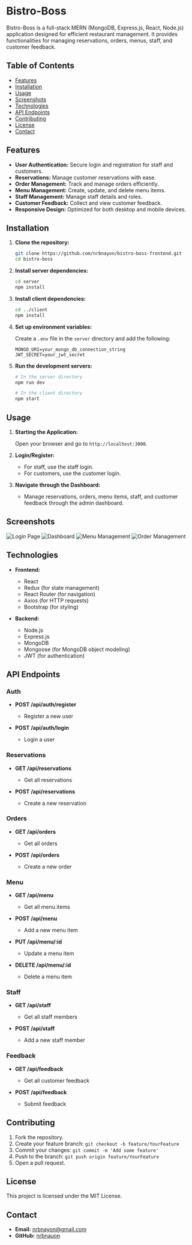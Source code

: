 # Bistro-Boss

Bistro-Boss is a full-stack MERN (MongoDB, Express.js, React, Node.js) application designed for efficient restaurant management. It provides functionalities for managing reservations, orders, menus, staff, and customer feedback.

## Table of Contents

- [Features](#features)
- [Installation](#installation)
- [Usage](#usage)
- [Screenshots](#screenshots)
- [Technologies](#technologies)
- [API Endpoints](#api-endpoints)
- [Contributing](#contributing)
- [License](#license)
- [Contact](#contact)

## Features

- **User Authentication:** Secure login and registration for staff and customers.
- **Reservations:** Manage customer reservations with ease.
- **Order Management:** Track and manage orders efficiently.
- **Menu Management:** Create, update, and delete menu items.
- **Staff Management:** Manage staff details and roles.
- **Customer Feedback:** Collect and view customer feedback.
- **Responsive Design:** Optimized for both desktop and mobile devices.

## Installation

1. **Clone the repository:**

    ```bash
    git clone https://github.com/nrbnayon/bistro-boss-frontend.git
    cd bistro-boss
    ```

2. **Install server dependencies:**

    ```bash
    cd server
    npm install
    ```

3. **Install client dependencies:**

    ```bash
    cd ../client
    npm install
    ```

4. **Set up environment variables:**

    Create a `.env` file in the `server` directory and add the following:

    ```env
    MONGO_URI=your_mongo_db_connection_string
    JWT_SECRET=your_jwt_secret
    ```

5. **Run the development servers:**

    ```bash
    # In the server directory
    npm run dev

    # In the client directory
    npm start
    ```

## Usage

1. **Starting the Application:**

    Open your browser and go to `http://localhost:3000`.

2. **Login/Register:**

    - For staff, use the staff login.
    - For customers, use the customer login.

3. **Navigate through the Dashboard:**

    - Manage reservations, orders, menu items, staff, and customer feedback through the admin dashboard.

## Screenshots

![Login Page](path_to_login_screenshot)
![Dashboard](path_to_dashboard_screenshot)
![Menu Management](path_to_menu_management_screenshot)
![Order Management](path_to_order_management_screenshot)

## Technologies

- **Frontend:**
  - React
  - Redux (for state management)
  - React Router (for navigation)
  - Axios (for HTTP requests)
  - Bootstrap (for styling)

- **Backend:**
  - Node.js
  - Express.js
  - MongoDB
  - Mongoose (for MongoDB object modeling)
  - JWT (for authentication)

## API Endpoints

### Auth

- **POST /api/auth/register**
  - Register a new user

- **POST /api/auth/login**
  - Login a user

### Reservations

- **GET /api/reservations**
  - Get all reservations

- **POST /api/reservations**
  - Create a new reservation

### Orders

- **GET /api/orders**
  - Get all orders

- **POST /api/orders**
  - Create a new order

### Menu

- **GET /api/menu**
  - Get all menu items

- **POST /api/menu**
  - Add a new menu item

- **PUT /api/menu/:id**
  - Update a menu item

- **DELETE /api/menu/:id**
  - Delete a menu item

### Staff

- **GET /api/staff**
  - Get all staff members

- **POST /api/staff**
  - Add a new staff member

### Feedback

- **GET /api/feedback**
  - Get all customer feedback

- **POST /api/feedback**
  - Submit feedback

## Contributing

1. Fork the repository.
2. Create your feature branch: `git checkout -b feature/YourFeature`
3. Commit your changes: `git commit -m 'Add some feature'`
4. Push to the branch: `git push origin feature/YourFeature`
5. Open a pull request.

## License

This project is licensed under the MIT License.

## Contact

- **Email:** nrbnayon@gmail.com
- **GitHub:** [nrbnauon](https://github.com/nrbnayon)
